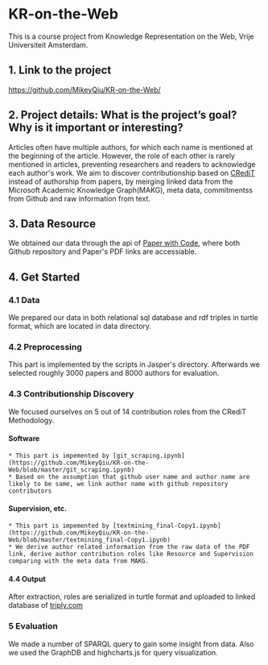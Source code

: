 # KR-on-the-Web
This is a course project from Knowledge Representation on the Web, Vrije Universiteit Amsterdam.
## 1. Link to the project 
https://github.com/MikeyQiu/KR-on-the-Web/
## 2. Project details: What is the project’s goal? Why is it important or interesting? 
Articles often have multiple authors, for which each name is mentioned at the beginning of the article. However, the role of each other is rarely mentioned in articles, preventing researchers and readers to acknowledge each author's work. We aim to discover contributionship based on [CRediT](https://casrai.org/credit/) instead of authorship from papers, by meirging linked data from the Microsoft Academic Knowledge Graph(MAKG), meta data, commitmentss from Github and raw information from text.
## 3. Data Resource
We obtained our data through the api of [Paper with Code](https://paperswithcode.com/), where both Github repository and Paper's PDF links are accessiable.
## 4. Get Started
### 4.1 Data
We prepared our data in both relational sql database and rdf triples in turtle format, which are located in data directory.
### 4.2 Preprocessing
This part is implemented by the scripts in Jasper's directory. Afterwards we selected roughly 3000 papers and 8000 authors for evaluation.
### 4.3 Contributionship Discovery
We focused ourselves on 5 out of 14 contribution roles from the CRediT Methodology. 
#### Software
```
* This part is impemented by [git_scraping.ipynb](https://github.com/MikeyQiu/KR-on-the-Web/blob/master/git_scraping.ipynb)
* Based on the assumption that github user name and author name are likely to be same, we link author name with github repository contributors
```
#### Supervision, etc.
```
* This part is impemented by [textmining_final-Copy1.ipynb](https://github.com/MikeyQiu/KR-on-the-Web/blob/master/textmining_final-Copy1.ipynb)
* We derive author related information from the raw data of the PDF link, derive author contribution roles like Resource and Supervision comparing with the meta data from MAKG.
```
#### 4.4 Output
After extraction, roles are serialized in turtle format and uploaded to linked database of [triply.com](https://triplydb.com/jasper-grannetia/KRW)

### 5 Evaluation
We made a number of SPARQL query to gain some insight from data. Also we used the GraphDB and highcharts.js for query visualization.

